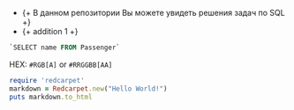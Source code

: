 - {+ В данном репозитории Вы можете увидеть решения задач по SQL +}
- {+ addition 1 +}



```SQL
`SELECT name FROM Passenger`
```

HEX: `#RGB[A]` or `#RRGGBB[AA]`
```ruby
require 'redcarpet'
markdown = Redcarpet.new("Hello World!")
puts markdown.to_html
```
